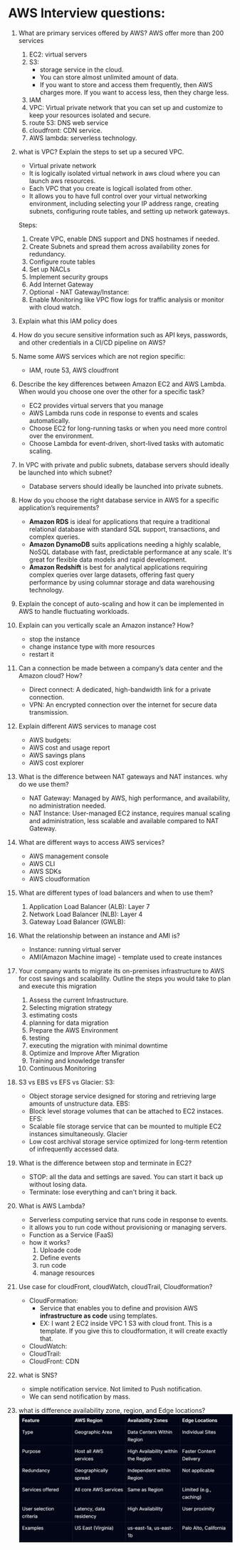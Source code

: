 # AWS Interview questions:

1. What are primary services offered by AWS? AWS offer more than 200 services
    1. EC2: virtual servers
    2. S3: 
        - storage service in the cloud. 
        - You can store almost unlimited amount of data. 
        - If you want to store and access them frequently, then AWS charges more. If you want to access less, then they charge less.
    3. IAM
    4. VPC: Virtual private network that you can set up and customize to keep your resources isolated and secure.
    5. route 53: DNS web service
    6. cloudfront: CDN service.
    7. AWS lambda: serverless technology.


2. what is VPC? Explain the steps to set up a secured VPC.
    - Virtual private network
    - It is logically isolated virtual network in aws cloud where you can launch aws resources.
    - Each VPC that you create is logicall isolated from other.
    - It allows you to have full control over your virtual networking environment, including selecting your IP address range, creating subnets, configuring route tables, and setting up network gateways.

    Steps:
    1. Create VPC, enable DNS support and DNS hostnames if needed.
    2. Create Subnets and spread them across availability zones for redundancy.
    3. Configure route tables
    4. Set up NACLs
    5. Implement security groups
    6. Add Internet Gateway
    7. Optional - NAT Gateway/Instance:
    8. Enable Monitoring like VPC flow logs for traffic analysis or monitor with cloud watch.

3. Explain what this IAM policy does
4. How do you secure sensitive information such as API keys, passwords, and other credentials in a CI/CD pipeline on AWS?
5. Name some AWS services which are not region specific:
    - IAM, route 53, AWS cloudfront
6. Describe the key differences between Amazon EC2 and AWS Lambda. When would you choose one over the other for a specific task?
    - EC2 provides virtual servers that you manage
    - AWS Lambda runs code in response to events and scales automatically.
    - Choose EC2 for long-running tasks or when you need more control over the environment. 
    - Choose Lambda for event-driven, short-lived tasks with automatic scaling.
7. In VPC with private and public subnets, database servers should ideally be launched into which subnet?
    - Database servers should ideally be launched into private subnets.
8. How do you choose the right database service in AWS for a specific application’s requirements?
    - **Amazon RDS** is ideal for applications that require a traditional relational database with standard SQL support, transactions, and complex queries.
    - **Amazon DynamoDB** suits applications needing a highly scalable, NoSQL database with fast, predictable performance at any scale. It's great for flexible data models and rapid development.
    - **Amazon Redshift** is best for analytical applications requiring complex queries over large datasets, offering fast query performance by using columnar storage and data warehousing technology.

9. Explain the concept of auto-scaling and how it can be implemented in AWS to handle fluctuating workloads.

10. Explain can you vertically scale an Amazon instance? How?
    - stop the instance
    - change instance type with more resources
    - restart it
11. Can a connection be made between a company’s data center and the Amazon cloud? How?
    - Direct connect: A dedicated, high-bandwidth link for a private connection.
    - VPN: An encrypted connection over the internet for secure data transmission.

12. Explain different AWS services to manage cost
    - AWS budgets:
    - AWS cost and usage report
    - AWS savings plans
    - AWS cost explorer

13. What is the difference between NAT gateways and NAT instances. why do we use them?
    - NAT Gateway: Managed by AWS, high performance, and availability, no administration needed.
    - NAT Instance: User-managed EC2 instance, requires manual scaling and administration, less scalable and available compared to NAT Gateway.

14. What are different ways to access AWS services?
    - AWS management console
    - AWS CLI
    - AWS SDKs
    - AWS cloudformation

15. What are different types of load balancers and when to use them?
    1. Application Load Balancer (ALB): Layer 7
    2. Network Load Balancer (NLB): Layer 4
    3. Gateway Load Balancer (GWLB):

16. What the relationship between an instance and AMI is?
    - Instance: running virtual server
    - AMI(Amazon Machine image) - template used to create instances

17. Your company wants to migrate its on-premises infrastructure to AWS for cost savings and scalability. Outline the steps you would take to plan and execute this migration
    1. Assess the current Infrastructure.
    2. Selecting migration strategy
    3. estimating costs
    4. planning for data migration
    5. Prepare the AWS Environment
    6. testing
    7. executing the migration with minimal downtime
    8. Optimize and Improve After Migration
    9. Training and knowledge transfer
    10. Continuous Monitoring

18. S3 vs EBS vs EFS vs Glacier:
    S3: 
    -   Object storage service designed for storing and retrieving large amounts of unstructure data.
    EBS:
    -   Block level storage volumes that can be attached to EC2 instaces.
    EFS:
    - Scalable file storage service that can be mounted to multiple EC2 instances simultaneously.
    Glacier
    - Low cost archival storage service optimized for long-term retention of infrequently accessed data.


19. What is the difference between stop and terminate in EC2?
    - STOP: all the data and settings are saved. You can start it back up without losing data.
    - Terminate: lose everything and can't bring it back.

20. What is AWS Lambda?
    - Serverless computing service that runs code in response to events.
    - it allows you to run code without provisioning or managing servers.
    - Function as a Service (FaaS)
    - how it works?
        1. Uploade code
        2. Define events
        3. run code
        4. manage resources

21. Use case for cloudFront, cloudWatch, cloudTrail, Cloudformation?
    - CloudFormation: 
        - Service that enables you to define and provision AWS **infrastructure as code** using templates.
        - EX: I want 2 EC2 inside VPC 1 S3 with cloud front. This is a template. If you give this to cloudformation, it will create exactly that.
    - CloudWatch:
    - CloudTrail:
    - CloudFront: CDN

22. what is SNS?
    - simple notification service. Not limited to Push notification.
    - We can send notification by mass.

23. what is difference availability zone, region, and Edge locations?
    ![difference](regionvsazvsedge.png)

